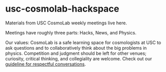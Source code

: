 # usc-cosmolab-hackspace

Materials from USC CosmoLab weekly meetings live here.

Meetings have roughly three parts: Hacks, News, and Physics. 

Our values: CosmoLab is a safe learning space for cosmologists at USC to ask questions and to collaboratively think about the big problems in physics. Competition and judgment should be left for other venues; curiosity, critical thinking, and collegiality are welcome. Check out our <a href="https://docs.google.com/document/d/1FwJS4iQr2N5il2v-GgN0F_iJDo0wlp2q5P94KG839so/edit?usp=sharing">guideline for respectful conversations</a>.



